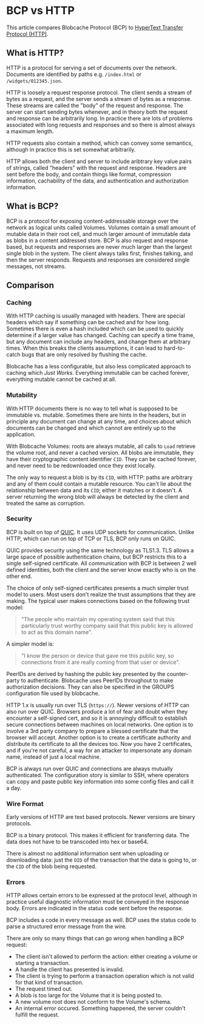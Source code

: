# BCP vs HTTP

This article compares Blobcache Protocol (BCP) to [HyperText Transfer Protocol (HTTP)](https://en.wikipedia.org/wiki/HTTP).

## What is HTTP?
HTTP is a protocol for serving a set of documents over the network.
Documents are identified by paths e.g. `/index.html` or `/widgets/012345.json`.

HTTP is loosely a request response protocol.
The client sends a stream of bytes as a request, and the server sends a stream of bytes as a response.
These streams are called the "body" of the request and response.
The server can start sending bytes whenever, and in theory both the request and response can be arbitrarily long.
In practice there are lots of problems associated with long requests and responses and so there is almost always a maximum length.

HTTP requests also contain a method, which can convey some semantics, although in practice this is set somewhat arbitrarily.

HTTP allows both the client and server to include aribtrary key value pairs of strings, called "headers" with the request and response.
Headers are sent before the body, and contain things like format, compression information, cachability of the data, and authentication and authorization information.

## What is BCP?
BCP is a protocol for exposing content-addressable storage over the network as logical units called Volumes.
Volumes contain a small amount of mutable data in their root cell, and much larger amount of immutable data as blobs in a content addressed store.
BCP is also request and response based, but requests and responses are never much larger than the largest single blob in the system.
The client always talks first, finishes talking, and then the server responds.
Requests and responses are considered single messages, not streams.

## Comparison

### Caching
With HTTP caching is usually managed with headers.
There are special headers which say if something can be cached and for how long.
Sometimes there is even a hash included which can be used to quickly determine if a larger value has changed.
Caching can specify a time frame, but any document can include any headers, and change them at arbitrary times.
When this breaks the clients assumptions, it can lead to hard-to-catch bugs that are only resolved by flushing the cache.

Blobcache has a less configurable, but also less complicated approach to caching which *Just Works*.
Everything immutable can be cached forever, everything mutable cannot be cached at all.

### Mutability
With HTTP documents there is no way to tell what is supposed to be immutable vs. mutable.
Sometimes there are hints in the headers, but in principle any document can change at any time, and choices about which documents can be changed and which cannot are entirely up to the application.

With Blobcache Volumes: roots are always mutable, all calls to `Load` retrieve the volume root, and never a cached version.
All blobs are immutable, they have their cryptographic content identifier `CID`.
They can be cached forever, and never need to be redownloaded once they exist locally.

The only way to request a blob is by its `CID`, with HTTP: paths are arbitrary and any of them could contain a mutable resource.
You can't lie about the relationship between data and its `CID`; either it matches or it doesn't.
A server returning the wrong blob will always be detected by the client and treated the same as corruption.

### Security
BCP is built on top of [QUIC](https://en.wikipedia.org/wiki/QUIC).
It uses UDP sockets for communication.
Unlike HTTP, which can run on top of TCP or TLS, BCP only runs on QUIC.

QUIC provides security using the same technology as TLS1.3.
TLS allows a large space of possible authentication chains, but BCP restricts this to a single self-signed certificate.
All communication with BCP is between 2 well defined identities, both the client and the server know exactly who is on the other end.

The choice of only self-signed certificates presents a much simpler trust model to users.
Most users don't realize the trust assumptions that they are making.
The typical user makes connections based on the following trust model:
> "The people who maintain my operating system said that this particularly trust worthy company said that this public key is allowed to act as this domain name".

A simpler model is:
> "I know the person or device that gave me this public key, so connections from it are really coming from that user or device".

PeerIDs are derived by hashing the public key presented by the counter-party to authenticate. 
Blobcache uses PeerIDs throughout to make authorization decisions.
They can also be specified in the GROUPS configuration file used by blobcache.

HTTP 1.x is usually run over TLS (`https://`).
Newer versions of HTTP can also run over QUIC.
Browsers produce a lot of fear and doubt when they encounter a self-signed cert, and so it is annoyingly difficult to establish secure connections between machines on local networks.
One option is to involve a 3rd party company to prepare a blessed certificate that the browser will accept.
Another option is to create a certificate authority and distribute its certificate to all the devices too.
Now you have 2 certificates, and if you're not careful, a way for an attacker to impersonate any domain name, instead of just a local machine.

BCP is always run over QUIC and connections are always mutually authenticated.
The configuration story is similar to SSH, where operators can copy and paste public key information into some config files and call it a day.

### Wire Format
Early versions of HTTP are text based protocols.
Newer versions are binary protocols.

BCP is a binary protocol.
This makes it efficient for transferring data.
The data does not have to be transcoded into hex or base64.

There is almost no additional information sent when uploading or downloading data: just the `OID` of the transaction that the data is going to, or the `CID` of the blob being requested.

### Errors
HTTP allows certain errors to be expressed at the protocol level, although in practice useful diagnostic information must be conveyed in the response body.
Errors are indicated in the status code sent before the response.

BCP includes a code in every message as well.
BCP uses the status code to parse a structured error message from the wire.

There are only so many things that can go wrong when handling a BCP request:
- The client isn't allowed to perform the action: either creating a volume or starting a transaction.
- A handle the client has presented is invalid.
- The client is trying to perform a transaction operation which is not valid for that kind of transaction.
- The request timed out.
- A blob is too large for the Volume that it is being posted to.
- A new volume root does not conform to the Volume's schema.
- An internal error occured.  Something happened, the server couldn't fulfill the request.

